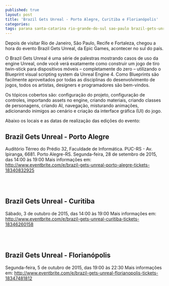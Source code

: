 ```yaml
---
published: true
layout: post
title: 'Brazil Gets Unreal - Porto Alegre, Curitiba e Florianópolis'
categories: 
tags: parana santa-catarina rio-grande-do-sul sao-paulo brazil-gets-unreal evento pernambuco
---
```

Depois de visitar Rio de Janeiro, São Paulo, Recife e Fortaleza, chegou a hora do evento Brazil Gets Unreal, da  Epic Games, acontecer no sul do país.

O Brazil Gets Unreal é uma série de palestras mostrando casos de uso da engine Unreal, onde você verá exatamente como construir um jogo de tiro twin-stick para dispositivos móveis – completamente do zero – utilizando o Blueprint visual scripting system da Unreal Engine 4. Como Blueprints são facilmente aproveitados por todas as disciplinas do desenvolvimento de jogos, todos os artistas, designers e programadores são bem-vindos.

Os tópicos cobertos são: configuração do projeto, configuração de controles, importando assets no engine, criando materiais, criando classes de personagens, criando AI, navegação, misturando animações, adicionando inimigos ao cenário e criação da interface gráfica (UI) do jogo.




Abaixo os locais e as datas de realização das edições do evento:
## Brazil Gets Unreal - Porto Alegre
Auditório Térreo do Prédio 32, Faculdade de Informática. PUC-RS - Av. Ipiranga, 6681. Porto Alegre-RS.
Segunda-feira, 28 de setembro de 2015, das 14:00 às 19:00
Mais informações em: <a href="http://www.eventbrite.com/e/brazil-gets-unreal-porto-alegre-tickets-18340832925" target="_blank">http://www.eventbrite.com/e/brazil-gets-unreal-porto-alegre-tickets-18340832925</a>

<br><br>

## Brazil Gets Unreal - Curitiba
Sábado, 3 de outubro de 2015, das 14:00 às 19:00
Mais informações em: <a href="http://www.eventbrite.com/e/brazil-gets-unreal-curitiba-tickets-18346260158" target="_blank">http://www.eventbrite.com/e/brazil-gets-unreal-curitiba-tickets-18346260158</a>

<br><br>

## Brazil Gets Unreal - Florianópolis
Segunda-feira, 5 de outubro de 2015, das 19:00 às 22:30
Mais informações em: <a href="http://www.eventbrite.com/e/brazil-gets-unreal-florianopolis-tickets-18347481812" target="_blank">http://www.eventbrite.com/e/brazil-gets-unreal-florianopolis-tickets-18347481812</a>

<br><br>